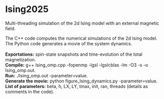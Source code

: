 # Ising2025
Multi-threading simulation of the 2d Ising model with an external magnetic field.

The C++ code computes the numerical simulations of the 2d Ising model. The Python code generates a movie of the system dynamics.</br></br>
<b>Exportations:</b> spin-state snapshots and time-evolution of the total magnetization.</br>
<b>Compile:</b> g++ Ising_omp.cpp -fopenmp -lgsl -lgslcblas -lm -O3 -s -o Ising_omp.out.</br>
<b>Run:</b> ./Ising_omp.out -parameter=value.</br>
<b>Generate the movie:</b> python figure_Ising_dynamics.py -parameter=value.</br>
<b>List of parameters:</b> beta, h, LX, LY, tmax, init, ran, threads (details as comments in the code).
